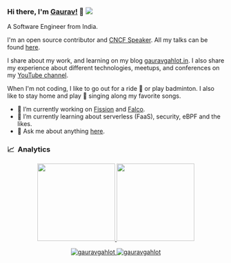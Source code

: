### Hi there, I'm [Gaurav!](https://gauravgahlot.in) 👋  ![](https://komarev.com/ghpvc/?username=gauravgahlot)

A Software Engineer from India. 

I'm an open source contributor and [CNCF Speaker](https://www.cncf.io/speaker/gahlotgaurav/).
All my talks can be found [here](https://gauravgahlot.in/conferences).

I share about my work, and learning on my blog [gauravgahlot.in](https://gauravgahlot.in/).
I also share my experience about different technologies, meetups, and conferences on my [YouTube channel](https://www.youtube.com/c/GauravGahlotYT/). 

When I'm not coding, I like to go out for a ride :bicyclist: or play badminton. 
I also like to stay home and play :guitar: singing along my favorite songs.

- 🔭 I’m currently working on [Fission](https://fission.io) and [Falco](https://falco.org/).
- 🌱 I’m currently learning about serverless (FaaS), security, eBPF and the likes.
- 💬 Ask me about anything [here](https://github.com/gauravgahlot/gauravgahlot/issues).

### 📈 &nbsp;Analytics

<p align="center">
  <a href="https://github.com/bufgix">
    <img height="180em" src="https://github-readme-stats-eight-theta.vercel.app/api?username=gauravgahlot&show_icons=true&theme=algolia&include_all_commits=true&count_private=true&line_height=26"/>
    <img height="180em" src="https://github-readme-stats-eight-theta.vercel.app/api/top-langs/?username=gauravgahlot&layout=compact&langs_count=8&theme=algolia&line_height=26"/>
  </a>
</p>


<!--
**gauravgahlot/gauravgahlot** is a ✨ _special_ ✨ repository because its `README.md` (this file) appears on your GitHub profile.
[![Gaurav's GitHub stats](https://github-readme-stats.vercel.app/api?username=gauravgahlot)](https://github.com/anuraghazra/github-readme-stats)

Here are some ideas to get you started:

- 🔭 I’m currently working on [Tinkerbell](https://tinkerbell.org)
- 🌱 I’m currently learning ...
- 👯 I’m looking to collaborate on ...
- 🤔 I’m looking for help with ...
- 💬 Ask me about anything [here](https://github.com/gauravgahlot/gauravgahlot/issues)
- 📫 How to reach me: ...
- 😄 Pronouns: ...
- ⚡ Fun fact: ...
-->

<p align="center">
  <a href="https://linkedin.com/in/gauravgahlot" target="_blank">
    <img src="https://img.shields.io/badge/linkedin-%230077B5.svg?&style=for-the-badge&logo=linkedin&logoColor=white" alt="gauravgahlot" />
  </a>
  <a href="https://twitter.com/_gauravgahlot" target="_blank">
    <img src="https://img.shields.io/badge/Twitter-1DA1F2?style=for-the-badge&logo=twitter&logoColor=white" alt="gauravgahlot" />
  </a>
</p>

